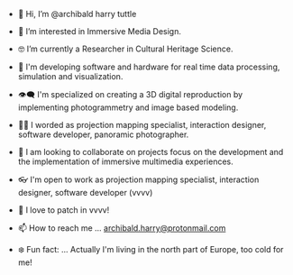 - 👋 Hi, I’m @archibald harry tuttle
  
- 👀 I’m interested in Immersive Media Design.
- 🤓 I’m currently a Researcher in Cultural Heritage Science.
- 🔮 I'm developing software and hardware for real time data processing, simulation and visualization.
- 👁‍🗨 I'm specialized on creating a 3D digital reproduction by implementing photogrammetry and image based modeling.
- 👷‍♂️ I worded as projection mapping specialist, interaction designer, software developer, panoramic photographer.
- 💞️ I am looking to collaborate on projects focus on the development and the implementation of immersive multimedia experiences.
- 👓 I'm open to work as projection mapping specialist, interaction designer, software developer (vvvv)
- 🦚 I love to patch in vvvv!

- 📫 How to reach me ... archibald.harry@protonmail.com
  
- ❄️ Fun fact: ... Actually I'm living in the north part of Europe, too cold for me!


<!---
archibald-tuttle/archibald-tuttle is a ✨ special ✨ repository because its `README.md` (this file) appears on your GitHub profile.
You can click the Preview link to take a look at your changes.
--->
